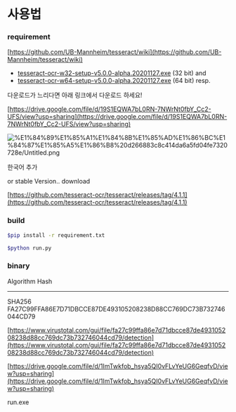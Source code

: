 # 사용법

### requirement

[https://github.com/UB-Mannheim/tesseract/wiki](https://github.com/UB-Mannheim/tesseract/wiki)

- [tesseract-ocr-w32-setup-v5.0.0-alpha.20201127.exe](https://digi.bib.uni-mannheim.de/tesseract/tesseract-ocr-w32-setup-v5.0.0-alpha.20201127.exe) (32 bit) and
- [tesseract-ocr-w64-setup-v5.0.0-alpha.20201127.exe](https://digi.bib.uni-mannheim.de/tesseract/tesseract-ocr-w64-setup-v5.0.0-alpha.20201127.exe) (64 bit) resp.

다운로드가 느리다면 아래 링크에서 다운로드 하세요!

[https://drive.google.com/file/d/19S1EQWA7bL0RN-7NWrNt0fbY_Cc2-UFS/view?usp=sharing](https://drive.google.com/file/d/19S1EQWA7bL0RN-7NWrNt0fbY_Cc2-UFS/view?usp=sharing)

![%E1%84%89%E1%85%A1%E1%84%8B%E1%85%AD%E1%86%BC%E1%84%87%E1%85%A5%E1%86%B8%20d266883c8c414da6a5fd04fe7320728e/Untitled.png](%E1%84%89%E1%85%A1%E1%84%8B%E1%85%AD%E1%86%BC%E1%84%87%E1%85%A5%E1%86%B8%20d266883c8c414da6a5fd04fe7320728e/Untitled.png)

한국어 추가

or stable Version.. download

[https://github.com/tesseract-ocr/tesseract/releases/tag/4.1.1](https://github.com/tesseract-ocr/tesseract/releases/tag/4.1.1)

### build

```bash
$pip install -r requirement.txt

$python run.py
```

### binary

Algorithm       Hash                                                                   

---

SHA256          FA27C99FFA86E7D71DBCCE87DE493105208238D88CC769DC73B732746044CD79

[https://www.virustotal.com/gui/file/fa27c99ffa86e7d71dbcce87de493105208238d88cc769dc73b732746044cd79/detection](https://www.virustotal.com/gui/file/fa27c99ffa86e7d71dbcce87de493105208238d88cc769dc73b732746044cd79/detection)

[https://drive.google.com/file/d/1ImTwkfob_hsya5QI0vFLvYeUG6GeqfvD/view?usp=sharing](https://drive.google.com/file/d/1ImTwkfob_hsya5QI0vFLvYeUG6GeqfvD/view?usp=sharing)

run.exe